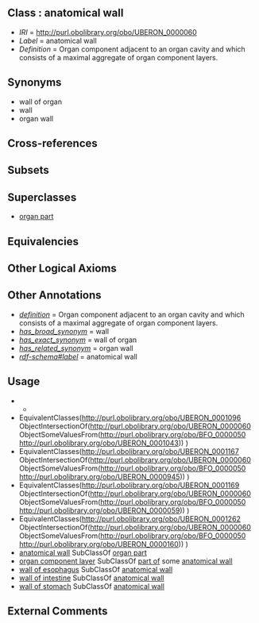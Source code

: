 
## Class : anatomical wall

 * *IRI* = http://purl.obolibrary.org/obo/UBERON_0000060
 * *Label* = anatomical wall
 * *Definition* = Organ component adjacent to an organ cavity and which consists of a maximal aggregate of organ component layers.

## Synonyms

 * wall of organ
 * wall
 * organ wall

## Cross-references


## Subsets


## Superclasses

 * [organ part](../../UBERON/64/UBERON_0000064.md)

## Equivalencies


## Other Logical Axioms


## Other Annotations

 * *[definition](../../IAO/15/IAO_0000115.md)* = Organ component adjacent to an organ cavity and which consists of a maximal aggregate of organ component layers.
 * *[has_broad_synonym](../../ym/oboInOwl#hasBroadSynonym.md)* = wall
 * *[has_exact_synonym](../../ym/oboInOwl#hasExactSynonym.md)* = wall of organ
 * *[has_related_synonym](../../ym/oboInOwl#hasRelatedSynonym.md)* = organ wall
 * *[rdf-schema#label](../../el/rdf-schema#label.md)* = anatomical wall

## Usage

 * -
 * EquivalentClasses(<http://purl.obolibrary.org/obo/UBERON_0001096> ObjectIntersectionOf(<http://purl.obolibrary.org/obo/UBERON_0000060> ObjectSomeValuesFrom(<http://purl.obolibrary.org/obo/BFO_0000050> <http://purl.obolibrary.org/obo/UBERON_0001043>)) )
 * EquivalentClasses(<http://purl.obolibrary.org/obo/UBERON_0001167> ObjectIntersectionOf(<http://purl.obolibrary.org/obo/UBERON_0000060> ObjectSomeValuesFrom(<http://purl.obolibrary.org/obo/BFO_0000050> <http://purl.obolibrary.org/obo/UBERON_0000945>)) )
 * EquivalentClasses(<http://purl.obolibrary.org/obo/UBERON_0001169> ObjectIntersectionOf(<http://purl.obolibrary.org/obo/UBERON_0000060> ObjectSomeValuesFrom(<http://purl.obolibrary.org/obo/BFO_0000050> <http://purl.obolibrary.org/obo/UBERON_0000059>)) )
 * EquivalentClasses(<http://purl.obolibrary.org/obo/UBERON_0001262> ObjectIntersectionOf(<http://purl.obolibrary.org/obo/UBERON_0000060> ObjectSomeValuesFrom(<http://purl.obolibrary.org/obo/BFO_0000050> <http://purl.obolibrary.org/obo/UBERON_0000160>)) )
 * [anatomical wall](../../UBERON/60/UBERON_0000060.md) SubClassOf [organ part](../../UBERON/64/UBERON_0000064.md)
 * [organ component layer](../../UBERON/23/UBERON_0004923.md) SubClassOf [part of](../../BFO/50/BFO_0000050.md) some [anatomical wall](../../UBERON/60/UBERON_0000060.md)
 * [wall of esophagus](../../UBERON/96/UBERON_0001096.md) SubClassOf [anatomical wall](../../UBERON/60/UBERON_0000060.md)
 * [wall of intestine](../../UBERON/62/UBERON_0001262.md) SubClassOf [anatomical wall](../../UBERON/60/UBERON_0000060.md)
 * [wall of stomach](../../UBERON/67/UBERON_0001167.md) SubClassOf [anatomical wall](../../UBERON/60/UBERON_0000060.md)

## External Comments

